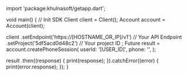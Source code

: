 import 'package:khulnasoft/getapp.dart';

void main() { // Init SDK
  Client client = Client();
  Account account = Account(client);

  client
    .setEndpoint('https://[HOSTNAME_OR_IP]/v1') // Your API Endpoint
    .setProject('5df5acd0d48c2') // Your project ID
  ;
  Future result = account.createPhoneSession(
    userId: '[USER_ID]',
    phone: '',
  );

  result
    .then((response) {
      print(response);
    }).catchError((error) {
      print(error.response);
  });
}
